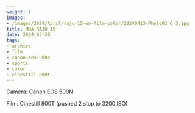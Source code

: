 ```yaml
---
weight: 1
images:
- /images/2024/April/raju-15-on-film-color/20240413-Photo03_6-3.jpg
title: MMA RAJU 15
date: 2024-03-30
tags:
- archive
- film
- canon-eos-500n
- sports
- color
- cinestill-800t
---
```


Camera: Canon EOS 500N

Film: Cinestill 800T (pushed 2 stop to 3200 ISO)